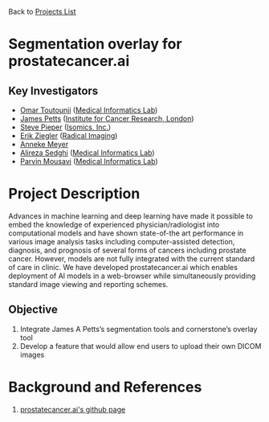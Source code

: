 Back to [Projects List](../../README.md#ProjectsList)

# Segmentation overlay for prostatecancer.ai

## Key Investigators

- [Omar Toutounji][omar] ([Medical Informatics Lab][med-i-lab])
- [James Petts][james] ([Institute for Cancer Research, London][icr-london])
- [Steve Pieper][steve] ([Isomics, Inc.][Isomics])
- [Erik Ziegler][erik] ([Radical Imaging][radical])
- [Anneke Meyer][anneke] 
- [Alireza Sedghi][alireza] ([Medical Informatics Lab][med-i-lab])
- [Parvin Mousavi][parvin] ([Medical Informatics Lab][med-i-lab])

# Project Description

Advances in machine learning and deep learning have made it possible to embed the knowledge of experienced physician/radiologist into computational models and have shown state-of-the art performance in various image analysis tasks including computer-assisted detection, diagnosis, and prognosis of several forms of cancers including prostate cancer. However, models are not fully integrated with the current standard of care in clinic. We have developed prostatecancer.ai which enables deployment of AI models in a web-browser while simultaneously providing standard image viewing and reporting schemes.

## Objective

1. Integrate James A Petts’s segmentation tools and cornerstone’s overlay tool
2. Develop a feature that would allow end users to upload their own DICOM images


# Background and References

1. [prostatecancer.ai's github page][prostatecancer.ai-github]


[radical]: http://radicalimaging.com/
[icr-london]: https://www.icr.ac.uk/
[omar]: https://github.com/omartoutounji
[james]: https://github.com/jamesapetts
[erik]: https://github.com/swederik
[med-i-lab]: http://medi.cs.queensu.ca/
[alireza]: https://github.com/sedghi
[steve]: https://github.com/pieper
[Isomics]: http://isomics.com
[anneke]: https://github.com/AnnekeMeyer
[prostatecancer.ai-github]: https://github.com/Tesseract-MI/prostatecancer.ai
[parvin]: http://medi.cs.queensu.ca/users/parvin-mousavi
